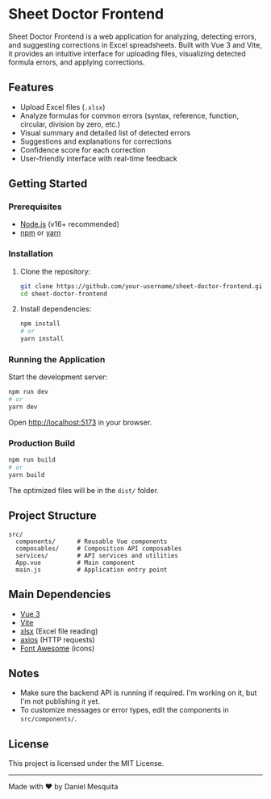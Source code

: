 # Sheet Doctor Frontend

Sheet Doctor Frontend is a web application for analyzing, detecting errors, and suggesting corrections in Excel spreadsheets. Built with Vue 3 and Vite, it provides an intuitive interface for uploading files, visualizing detected formula errors, and applying corrections.

## Features

- Upload Excel files (`.xlsx`)
- Analyze formulas for common errors (syntax, reference, function, circular, division by zero, etc.)
- Visual summary and detailed list of detected errors
- Suggestions and explanations for corrections
- Confidence score for each correction
- User-friendly interface with real-time feedback

## Getting Started

### Prerequisites

- [Node.js](https://nodejs.org/) (v16+ recommended)
- [npm](https://www.npmjs.com/) or [yarn](https://yarnpkg.com/)

### Installation

1. Clone the repository:

   ```bash
   git clone https://github.com/your-username/sheet-doctor-frontend.git
   cd sheet-doctor-frontend
   ```

2. Install dependencies:

   ```bash
   npm install
   # or
   yarn install
   ```

### Running the Application

Start the development server:

```bash
npm run dev
# or
yarn dev
```

Open [http://localhost:5173](http://localhost:5173) in your browser.

### Production Build

```bash
npm run build
# or
yarn build
```

The optimized files will be in the `dist/` folder.

## Project Structure

```
src/
  components/      # Reusable Vue components
  composables/     # Composition API composables
  services/        # API services and utilities
  App.vue          # Main component
  main.js          # Application entry point
```

## Main Dependencies

- [Vue 3](https://vuejs.org/)
- [Vite](https://vitejs.dev/)
- [xlsx](https://www.npmjs.com/package/xlsx) (Excel file reading)
- [axios](https://axios-http.com/) (HTTP requests)
- [Font Awesome](https://fontawesome.com/) (icons)

## Notes

- Make sure the backend API is running if required. I'm working on it, but I'm not publishing it yet.
- To customize messages or error types, edit the components in `src/components/`.

## License

This project is licensed under the MIT License.

---

Made with ❤️ by Daniel Mesquita